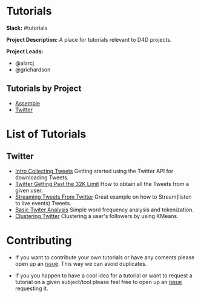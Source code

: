 # Tutorials

**Slack:** #tutorials

**Project Description:** A place for tutorials relevant to D4D projects.

**Project Leads:**
* @alarcj
* @grichardson

## Tutorials by Project
* [Assemble](https://github.com/Data4Democracy/assemble)
 * [Twitter](https://github.com/Data4Democracy/tutorials/tree/master/Twitter)

# List of Tutorials
## Twitter
* [Intro Collecting Tweets](https://github.com/Data4Democracy/tutorials/blob/master/Twitter/Intro_Collecting_Tweets.ipynb)
 Getting started using the Twitter API for downloading Tweets.
* [Twitter Getting Past the 32K Limit](https://github.com/Data4Democracy/tutorials/blob/master/Twitter/Twitter_Gettingpast_32K_Limit.ipynb)
 How to obtain all the Tweets from a given user.
* [Streaming Tweets From Twitter](https://github.com/Data4Democracy/tutorials/blob/master/Twitter/StreamingTweetsFromTwitter.ipynb)
 Great example on how to Stream(listen to live events) Tweets.
* [Basic Twiter Analysis](https://github.com/Data4Democracy/tutorials/blob/master/Twitter/Basic_Twiter_Analysis.ipynb)
 Simple word frequency analysis and tokenization.
* [Clustering Twitter](https://github.com/Data4Democracy/tutorials/blob/master/Twitter/Clustering_twitter.ipynb)
 Clustering a user's followers by using KMeans.

# Contributing
* If you want to contribute your own tutorials or have any coments please open up an [issue](https://github.com/Data4Democracy/tutorials/issues).
This way we can avoid duplicates.

* If you you happen to have a cool idea for a tutorial or want to request a tutorial on a given subject/tool please feel free to open up an [issue](https://github.com/Data4Democracy/tutorials/issues) requesting it.
